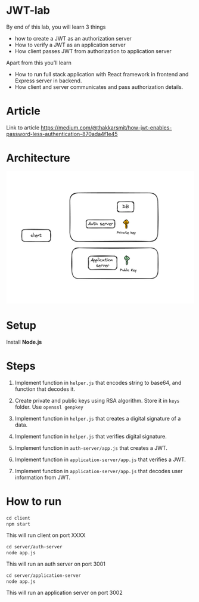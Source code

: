 # JWT-lab

By end of this lab, you will learn 3 things

- how to create a JWT as an authorization server
- How to verify a JWT as an application server
- How client passes JWT from authorization to application server

Apart from this you’ll learn

- How to run full stack application with React framework in frontend and Express server in backend.
- How client and server communicates and pass authorization details.

# Article
Link to article
https://medium.com/@thakkarsmit/how-jwt-enables-password-less-authentication-870ada4f1e45

# Architecture
![](assets/architecture.png)

# Setup
Install **Node.js**

# Steps
1. Implement function in `helper.js` that encodes string to base64, and function that decodes it.

1. Create private and public keys using RSA algorithm. Store it in `keys` folder. Use `openssl genpkey`

1. Implement function in `helper.js` that creates a digital signature of a data.

1. Implement function in `helper.js` that verifies digital signature.

1. Implement function in `auth-server/app.js` that creates a JWT. 

1. Implement function in `application-server/app.js` that verifies a JWT. 

1. Implement function in `application-server/app.js` that decodes user information from JWT.

# How to run

```
cd client
npm start
```
This will run client on port XXXX

```
cd server/auth-server
node app.js
```
This will run an auth server on port 3001

```
cd server/application-server
node app.js
```
This will run an application server on port 3002
